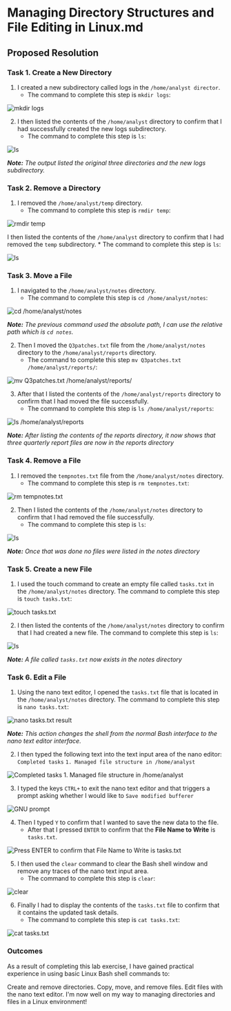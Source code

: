 # Managing Directory Structures and File Editing in Linux.md

## Proposed Resolution

### Task 1. Create a New Directory

1. I created a new subdirectory called logs in the `/home/analyst director`.
    * The command to complete this step is `mkdir logs`:

![mkdir logs](https://github.com/user-attachments/assets/d8b11d27-a68d-43a8-8783-88f773cd72f0)

2. I then listed the contents of the `/home/analyst` directory to confirm that I had successfully created the new logs subdirectory.
    * The command to complete this step is `ls`:

![ls](https://github.com/user-attachments/assets/aa2adaa1-fa39-4742-95d4-3918dbede16d)

***Note:** The output listed the original three directories and the new logs subdirectory.*

### Task 2. Remove a Directory

1. I removed the `/home/analyst/temp` directory.
    * The command to complete this step is `rmdir temp`:
  
![rmdir temp](https://github.com/user-attachments/assets/e28dfe57-ba10-440e-ad7d-debc2513697c)

I then listed the contents of the `/home/analyst` directory to confirm that I had removed the `temp` subdirectory. 
      * The command to complete this step is `ls`:

![ls ](https://github.com/user-attachments/assets/d15c4f98-b611-4fa2-9272-6431be3f26c5)

### Task 3. Move a File

1. I navigated to the `/home/analyst/notes` directory.
    * The command to complete this step is `cd /home/analyst/notes`:

![cd /home/analyst/notes](https://github.com/user-attachments/assets/dccbda99-455e-4fa7-9091-daf5932ad9d0)

***Note:** The previous command used the absolute path, I can use the relative path which is `cd notes`.*

2. Then I moved the `Q3patches.txt` file from the `/home/analyst/notes` directory to the `/home/analyst/reports` directory.
    * The command to complete this step `mv Q3patches.txt /home/analyst/reports/`:

![mv Q3patches.txt /home/analyst/reports/](https://github.com/user-attachments/assets/a7c9b5da-65bc-40d5-982d-dcd950d136d1)

3. After that I listed the contents of the `/home/analyst/reports` directory to confirm that I had moved the file successfully.
    * The command to complete this step is `ls /home/analyst/reports`:

![ls /home/analyst/reports](https://github.com/user-attachments/assets/6336c93c-baaf-4756-851b-d06a3c42ffd3)

***Note:** After listing the contents of the reports directory, it now shows that three quarterly report files are now in the reports directory*

### Task 4. Remove a File

1. I removed the `tempnotes.txt` file from the `/home/analyst/notes` directory.
    * The command to complete this step is `rm tempnotes.txt`:

![rm tempnotes.txt](https://github.com/user-attachments/assets/b4ded012-8f19-4989-a780-e653bb98a8ac)

2. Then I listed the contents of the `/home/analyst/notes` directory to confirm that I had removed the file successfully.
    * The command to complete this step is `ls`:

![ls](https://github.com/user-attachments/assets/53dd6fe8-762c-4bf8-8f28-0ce4da44e301)

***Note:** Once that was done no files were listed in the notes directory*

### Task 5. Create a new File

1. I used the touch command to create an empty file called `tasks.txt` in the `/home/analyst/notes` directory.
The command to complete this step is `touch tasks.txt`:

![touch tasks.txt](https://github.com/user-attachments/assets/306a0631-e832-4031-a4be-fb3f450126cf)

2. I then listed the contents of the `/home/analyst/notes` directory to confirm that I had created a new file.
The command to complete this step is `ls`:

![ls](https://github.com/user-attachments/assets/2b223f47-c0c1-4bec-8c08-6bcad29a1f9a)

***Note:** A file called `tasks.txt` now exists in the notes directory*

### Task 6. Edit a File

1. Using the nano text editor, I opened the `tasks.txt` file that is located in the `/home/analyst/notes` directory.
The command to complete this step is `nano tasks.txt`:

![nano tasks.txt result](https://github.com/user-attachments/assets/0fad537b-214f-437b-98ba-b75040e32926)

***Note:** This action changes the shell from the normal Bash interface to the nano text editor interface.*

2. I then typed the following text into the text input area of the nano editor:
  `Completed tasks`
  `1. Managed file structure in /home/analyst`

![  Completed tasks  1. Managed file structure in /home/analyst](https://github.com/user-attachments/assets/976b39f3-b7a7-4322-b752-2175b50464f6)

3. I typed the keys `CTRL+` to exit the nano text editor and that triggers a prompt asking whether I would like to `Save modified bufferer`

![GNU prompt](https://github.com/user-attachments/assets/28685557-0ff3-48e7-9bb1-aa7f10b0d31b)

4. Then I typed `Y` to confirm that I wanted to save the new data to the file.
      * After that I pressed `ENTER` to confirm that the **File Name to Write** is `tasks.txt`.

![Press ENTER to confirm that File Name to Write is tasks.txt](https://github.com/user-attachments/assets/37e310fe-13e3-4583-ae54-818050daff88)

5. I then used the `clear` command to clear the Bash shell window and remove any traces of the nano text input area.
      * The command to complete this step is `clear`:

![clear](https://github.com/user-attachments/assets/8e4a3704-f489-4f8c-9c2c-a4105f1e172c)

6. Finally I had to display the contents of the `tasks.txt` file to confirm that it contains the updated task details.
      * The command to complete this step is `cat tasks.txt`:

![cat tasks.txt](https://github.com/user-attachments/assets/18ad82ae-61d3-45cc-9cc2-9006bb183fe8)

### Outcomes
As a result of completing this lab exercise, I have gained practical experience in using basic Linux Bash shell commands to:

Create and remove directories.
Copy, move, and remove files.
Edit files with the nano text editor.
I'm now well on my way to managing directories and files in a Linux environment!
